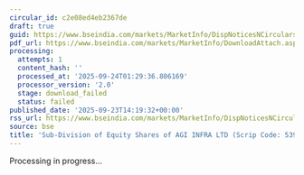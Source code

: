 ```yaml
---
circular_id: c2e08ed4eb2367de
draft: true
guid: https://www.bseindia.com/markets/MarketInfo/DispNoticesNCirculars.aspx?Noticeid={2DFC9755-C682-4990-AEFF-870E3482EA7A}&noticeno=20250923-67&dt=09/23/2025&icount=67&totcount=84&flag=0
pdf_url: https://www.bseindia.com/markets/MarketInfo/DownloadAttach.aspx?id=20250923-67&attachedId=
processing:
  attempts: 1
  content_hash: ''
  processed_at: '2025-09-24T01:29:36.806169'
  processor_version: '2.0'
  stage: download_failed
  status: failed
published_date: '2025-09-23T14:19:32+00:00'
rss_url: https://www.bseindia.com/markets/MarketInfo/DispNoticesNCirculars.aspx?Noticeid={2DFC9755-C682-4990-AEFF-870E3482EA7A}&noticeno=20250923-67&dt=09/23/2025&icount=67&totcount=84&flag=0
source: bse
title: 'Sub-Division of Equity Shares of AGI INFRA LTD (Scrip Code: 539042).'
---
```


Processing in progress...